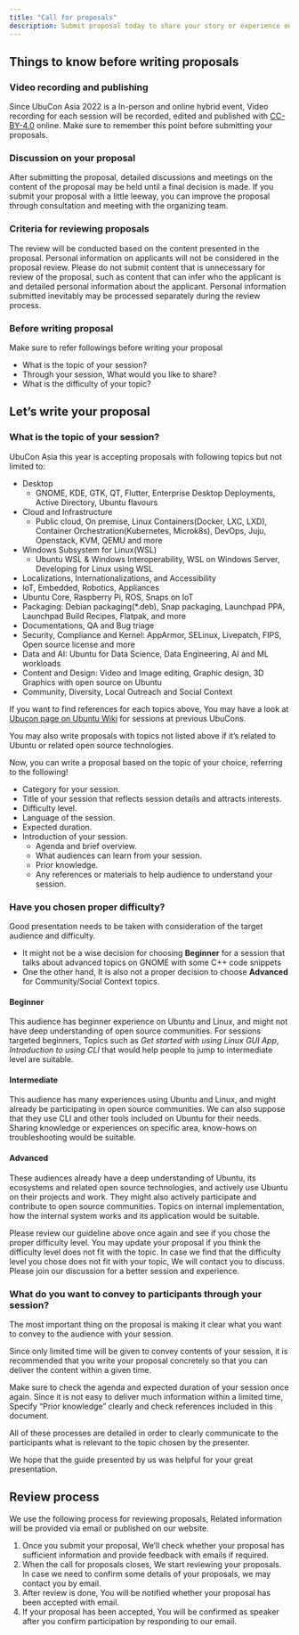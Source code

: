 ```yaml
---
title: "Call for proposals"
description: Submit proposal today to share your story or experience on UbuCon Asia 2022 
---
```


## Things to know before writing proposals

### Video recording and publishing

Since UbuCon Asia 2022 is a In-person and online hybrid event, Video recording for each session will be recorded, edited and published with [CC-BY-4.0] online. Make sure to remember this point before submitting your proposals. 

[CC-BY-4.0]: http://creativecommons.org/licenses/by/4.0/

### Discussion on your proposal

After submitting the proposal, detailed discussions and meetings on the content of the proposal may be held until a final decision is made. If you submit your proposal with a little leeway, you can improve the proposal through consultation and meeting with the organizing team.

### Criteria for reviewing proposals

The review will be conducted based on the content presented in the proposal. Personal information on applicants will not be considered in the proposal review. Please do not submit content that is unnecessary for review of the proposal, such as content that can infer who the applicant is and detailed personal information about the applicant. Personal information submitted inevitably may be processed separately during the review process.

### Before writing proposal

Make sure to refer followings before writing your proposal

- What is the topic of your session?
- Through your session, What would you like to share?
- What is the difficulty of your topic?

## Let’s write your proposal

### What is the topic of your session?

UbuCon Asia this year is accepting proposals with following topics but not limited to:

- Desktop
    - GNOME, KDE, GTK, QT, Flutter, Enterprise Desktop Deployments, Active Directory, Ubuntu flavours
- Cloud and Infrastructure
    - Public cloud, On premise, Linux Containers(Docker, LXC, LXD), Container Orchestration(Kubernetes, Microk8s), DevOps, Juju, Openstack, KVM, QEMU and more
- Windows Subsystem for Linux(WSL)
    - Ubuntu WSL & Windows Interoperability, WSL on Windows Server, Developing for Linux using WSL
- Localizations, Internationalizations, and Accessibility
- IoT, Embedded, Robotics, Appliances
- Ubuntu Core, Raspberry Pi, ROS, Snaps on IoT
- Packaging: Debian packaging(*.deb), Snap packaging, Launchpad PPA, Launchpad Build Recipes, Flatpak, and more
- Documentations, QA and Bug triage
- Security, Compliance and Kernel: AppArmor, SELinux, Livepatch, FIPS, Open source license and more
- Data and AI: Ubuntu for Data Science, Data Engineering, AI and ML workloads
- Content and Design: Video and Image editing, Graphic design, 3D Graphics with open source on Ubuntu
- Community, Diversity, Local Outreach and Social Context

If you want to find references for each topics above, You may have a look at [Ubucon page on Ubuntu Wiki] for sessions at previous UbuCons.

[Ubucon page on Ubuntu Wiki]: wiki.ubuntu.com/Ubucon

You may also write proposals with topics not listed above if it’s related to Ubuntu or related open source technologies.

Now, you can write a proposal based on the topic of your choice, referring to the following!

- Category for your session.
- Title of your session that reflects session details and attracts interests.
- Difficulty level.
- Language of the session.
- Expected duration.
- Introduction of your session.
    - Agenda and brief overview.
    - What audiences can learn from your session.
    - Prior knowledge.
    - Any references or materials to help audience to understand your session.

### Have you chosen proper difficulty?

Good presentation needs to be taken with consideration of the target audience and difficulty.

-  It might not be a wise decision for choosing **Beginner** for a session that talks about advanced topics on GNOME with some C++ code snippets
- One the other hand, It is also not a proper decision to choose **Advanced** for Community/Social Context topics.

#### Beginner

This audience has beginner experience on Ubuntu and Linux, and might not have deep understanding of open source communities. For sessions targeted beginners, Topics such as *Get started with using Linux GUI App*, *Introduction to using CLI* that would help people to jump to intermediate level are suitable. 

#### Intermediate

This audience has many experiences using Ubuntu and Linux, and might already be participating in open source communities. We can also suppose that they use CLI and other tools included on Ubuntu for their needs. Sharing knowledge or experiences on specific area, know-hows on troubleshooting would be suitable.

#### Advanced

These audiences already have a deep understanding of Ubuntu, its ecosystems and related open source technologies, and actively use Ubuntu on their projects and work. They might also actively participate and contribute to open source communities. Topics on internal implementation, how the internal system works and its application would be suitable.

Please review our guideline above once again and see if you chose the proper difficulty level. You may update your proposal if you think the difficulty level does not fit with the topic. In case we find that the difficulty level you chose does not fit with your topic, We will contact you to discuss. Please join our discussion for a better session and experience.

### What do you want to convey to participants through your session?

The most important thing on the proposal is making it clear what you want to convey to the audience with your session.

Since only limited time will be given to convey contents of your session, it is recommended that you write your proposal concretely so that you can deliver the content within a given time.

Make sure to check the agenda and expected duration of your session once again. Since it is not easy to deliver much information within a limited time, Specify “Prior knowledge” clearly and check references included in this document.

All of these processes are detailed in order to clearly communicate to the participants what is relevant to the topic chosen by the presenter.

We hope that the guide presented by us was helpful for your great presentation.

## Review process

We use the following process for reviewing proposals, Related information will be provided via email or published on our website.

1. Once you submit your proposal, We’ll check whether your proposal has sufficient information and provide feedback with emails if required.
2. When the call for proposals closes, We start reviewing your proposals. In case we need to confirm some details of your proposals, we may contact you by email.
3. After review is done, You will be notified whether your proposal has been accepted with email.
4. If your proposal has been accepted, You will be confirmed as speaker after you confirm participation by responding to our email.

